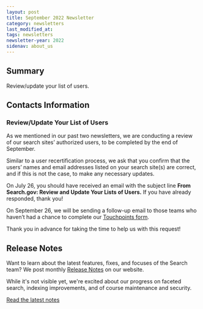 ```yaml
---
layout: post
title: September 2022 Newsletter
category: newsletters
last_modified_at: 
tags: newsletters
newsletter-year: 2022
sidenav: about_us
---
```


## Summary 
Review/update your list of users.

## Contacts Information
### Review/Update Your List of Users

As we mentioned in our past two newsletters, we are conducting a review of our search sites’ authorized users, to be completed by the end of September.   

Similar to a user recertification process, we ask that you confirm that the users’ names and email addresses listed on your search site(s) are correct, and if this is not the case, to make any necessary updates. 

On July 26, you should have received an email with the subject line **From Search.gov: Review and Update Your Lists of Users.** If you have already responded, thank you! 

On September 26, we will be sending a follow-up email to those teams who haven’t had a chance to complete our [Touchpoints form](https://touchpoints.app.cloud.gov/touchpoints/58494327/submit).

Thank you in advance for taking the time to help us with this request!

## Release Notes

Want to learn about the latest features, fixes, and focuses of the Search team? We post monthly [Release Notes](https://search.gov/about/updates/releases/) on our website.

While it's not visible yet, we're excited about our progress on faceted search, indexing improvements, and of course maintenance and security.

[Read the latest notes](https://search.gov/about/updates/releases/august-2022.html)